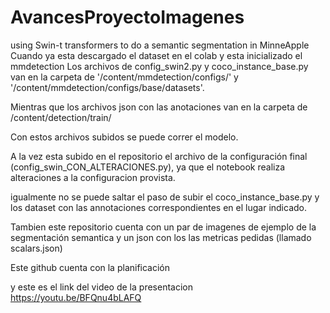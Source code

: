# AvancesProyectoImagenes
using Swin-t transformers to do a semantic segmentation in MinneApple
Cuando ya esta descargado el dataset en el colab y esta inicializado el mmdetection
Los archivos de config_swin2.py y coco_instance_base.py van en la carpeta de '/content/mmdetection/configs/' y '/content/mmdetection/configs/base/datasets'.

Mientras que los archivos json con las anotaciones van en la carpeta de /content/detection/train/

Con estos archivos subidos se puede correr el modelo.

A la vez esta subido en el repositorio el archivo de la configuración final (config_swin_CON_ALTERACIONES.py), ya que el notebook realiza alteraciones a la configuracion provista.

igualmente no se puede saltar el paso de subir el coco_instance_base.py y los dataset con las annotaciones correspondientes en el lugar indicado.

Tambien este repositorio cuenta con un par de imagenes de ejemplo de la segmentación semantica y un json con los las metricas pedidas (llamado scalars.json)

Este github cuenta con la planificación

y este es el link del video de la presentacion https://youtu.be/BFQnu4bLAFQ
